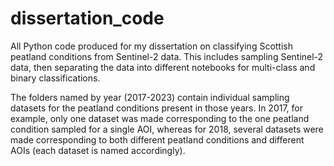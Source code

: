 # dissertation_code
All Python code produced for my dissertation on classifying Scottish peatland conditions from Sentinel-2 data. This includes sampling Sentinel-2 data, then separating the data into different notebooks for multi-class and binary classifications. 

The folders named by year (2017-2023) contain individual sampling datasets for the peatland conditions present in those years. In 2017, for example, only one dataset was made corresponding to the one peatland condition sampled for a single AOI, whereas for 2018, several datasets were made corresponding to both different peatland conditions and different AOIs (each dataset is named accordingly).
